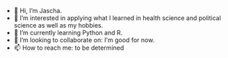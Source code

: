 - 👋 Hi, I’m Jascha.
- 👀 I’m interested in applying what I learned in health science and political science as well as my hobbies.
- 🌱 I’m currently learning Python and R.
- 💞️ I’m looking to collaborate on: I'm good for now.
- 📫 How to reach me: to be determined

<!---
JaschaYep/JaschaYep is a ✨ special ✨ repository because its `README.md` (this file) appears on your GitHub profile.
You can click the Preview link to take a look at your changes.
--->
